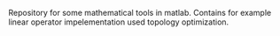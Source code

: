 Repository for some mathematical tools in matlab. Contains for example linear operator impelementation used topology optimization.


